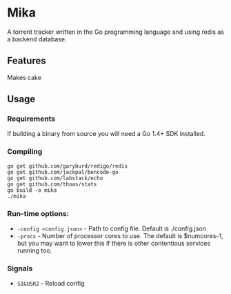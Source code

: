 # Mika

A torrent tracker written in the Go programming language and using redis
as a backend database.


## Features

Makes cake

## Usage

### Requirements

If building a binary from source you will need a Go 1.4+ SDK installed.


### Compiling
    
    go get github.com/garyburd/redigo/redis
    go get github.com/jackpal/bencode-go
    go get github.com/labstack/echo
    go get github.com/thoas/stats
    go build -o mika
    ./mika

### Run-time options:

* `-config <config.json>` - Path to config file. Default is ./config.json
* `-procs` - Number of processor cores to use. The default is $numcores-1, but you may want
to lower this if there is other contentious services running too.


### Signals

* `SIGUSR2` - Reload config


